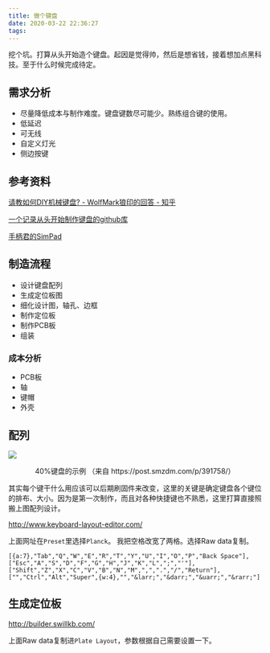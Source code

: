 ```yaml
---
title: 做个键盘
date: 2020-03-22 22:36:27
tags:
---
```


挖个坑。打算从头开始造个键盘。起因是觉得帅，然后是想省钱，接着想加点黑科技。至于什么时候完成待定。

<!-- more -->

## 需求分析

- 尽量降低成本与制作难度。键盘键数尽可能少。熟练组合键的使用。
- 低延迟
- 可无线
- 自定义灯光
- 侧边按键


## 参考资料
[请教如何DIY机械键盘? - WolfMark狼印的回答 - 知乎](https://www.zhihu.com/question/35172314/answer/710111348)


[一个记录从头开始制作键盘的github库](https://github.com/yangzigy/yz_keyboard)


[手柄君的SimPad](https://www.bysb.net/3663.html)

## 制造流程
- 设计键盘配列
- 生成定位板图
- 细化设计图，轴孔、边框
- 制作定位板
- 制作PCB板
- 组装

### 成本分析
- PCB板
- 轴
- 键帽
- 外壳

## 配列

<!-- 40%键盘的标准配列（？） -->
<!-- https://imgchr.com/i/8OumIe -->
<!-- https://imgchr.com/i/8O8LH1 -->
![](https://s1.ax1x.com/2020/03/24/8O8LH1.png )
<center>40%键盘的示例
（来自  https://post.smzdm.com/p/391758/）</center>

其实每个键干什么用应该可以后期刷固件来改变，这里的关键是确定键盘各个键位的排布、大小。因为是第一次制作，而且对各种快捷键也不熟悉，这里打算直接照搬上图配列设计。

http://www.keyboard-layout-editor.com/

上面网址在`Preset`里选择`Planck`。
我把空格改宽了两格。选择Raw data复制。

    [{a:7},"Tab","Q","W","E","R","T","Y","U","I","O","P","Back Space"],
    ["Esc","A","S","D","F","G","H","J","K","L",";","'"],
    ["Shift","Z","X","C","V","B","N","M",",",".","/","Return"],
    ["","Ctrl","Alt","Super",{w:4},"","&larr;","&darr;","&uarr;","&rarr;"]

## 生成定位板
http://builder.swillkb.com/

上面Raw data复制进`Plate Layout`，参数根据自己需要设置一下。